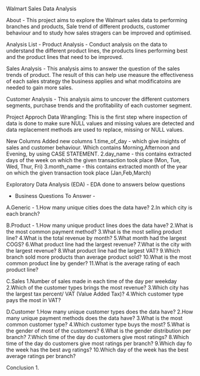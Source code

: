 Walmart Sales Data Analysis

About - 
This project aims to explore the Walmart sales data to performing branches and products, Sale trend of 
different products, customer behaviour and to study how sales stragers can be improved and optimised.

Analysis List -
Product Analysis -
Conduct analysis on the data to understand the different product lines, the products lines performing best and the product lines that need to be improved.

Sales Analysis -
This analysis aims to answer the question of the sales trends of product. The result of this can help use measure the effectiveness of each sales strategy the business applies and what modificatoins are needed to gain more sales.

Customer Analysis -
This analysis aims to uncover the different customers segments, purchase trends and the profitability of each customer segment.

Project Approch
Data Wrangling: This is the first step where inspection of data is done to make sure NULL values and missing values are detected and data replacement methods are used to replace, missing or NULL values.

New Columns
Added new columns
1.time_of_day - which give insights of sales and customer behaviour.
Which contains Morning,Afternoon and Evening,  by using CASE STATEMENT.
2.day_name - this contains extracted days of the week on which the given transaction took place (Mon, Tue, Wed, Thur, Fri)
3.month_name -  this contains extracted month of the year on which the given transaction took place (Jan,Feb,March)

Exploratory Data Analysis (EDA) - EDA done to answers below questions
- Business Questions To Answer -
  
A.Generic -
1.How many unique cities does the data have?
2.In which city is each branch?

B.Product -
1.How many unique product lines does the data have?
2.What is the most common payment method?
3.What is the most selling product line?
4.What is the total revenue by month?
5.What month had the largest COGS?
6.What product line had the largest revenue?
7.What is the city with the largest revenue?
8.What product line had the largest VAT?
9.Which branch sold more products than average product sold?
10.What is the most common product line by gender?
11.What is the average rating of each product line?

C.Sales
1.Number of sales made in each time of the day per weekday
2.Which of the customer types brings the most revenue?
3.Which city has the largest tax percent/ VAT (Value Added Tax)?
4.Which customer type pays the most in VAT?

D.Customer
1.How many unique customer types does the data have?
2.How many unique payment methods does the data have?
3.What is the most common customer type?
4.Which customer type buys the most?
5.What is the gender of most of the customers?
6.What is the gender distribution per branch?
7.Which time of the day do customers give most ratings?
8.Which time of the day do customers give most ratings per branch?
9.Which day fo the week has the best avg ratings?
10.Which day of the week has the best average ratings per branch?

Conclusion
1.



